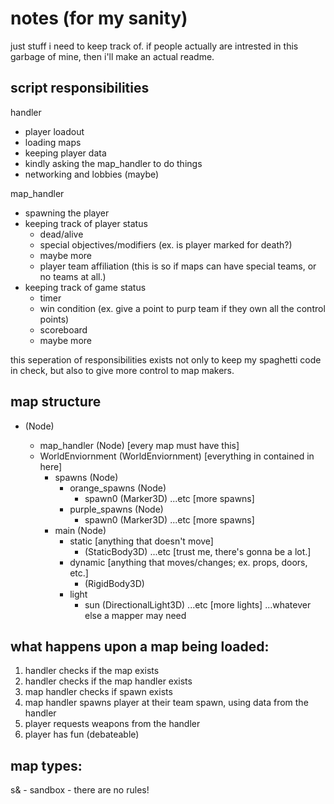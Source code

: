 # notes (for my sanity)

just stuff i need to keep track of. if people actually are intrested in this garbage of mine, then i'll make an actual readme.

## script responsibilities

handler
- player loadout
- loading maps
- keeping player data
- kindly asking the map_handler to do things
- networking and lobbies (maybe)

map_handler
- spawning the player
- keeping track of player status
	- dead/alive
	- special objectives/modifiers (ex. is player marked for death?)
	- maybe more
	- player team affiliation (this is so if maps can have special teams, or no teams at all.)
- keeping track of game status 
	- timer
	- win condition (ex. give a point to purp team if they own all the control points)
	- scoreboard
	- maybe more

this seperation of responsibilities exists not only to keep my spaghetti code in check, but also to give more control to map makers.

## map structure

- <mapname> (Node)
	- map_handler (Node) [every map must have this]
	- WorldEnviornment (WorldEnviornment) [everything in contained in here]
		- spawns (Node)
			- orange_spawns (Node)
				- spawn0 (Marker3D)
				...etc [more spawns]
			- purple_spawns (Node)
				- spawn0 (Marker3D)
				...etc [more spawns]
		- main (Node)
			- static [anything that doesn't move]
				- <name> (StaticBody3D)
				...etc [trust me, there's gonna be a lot.]
			- dynamic [anything that moves/changes; ex. props, doors, etc.]
				- <name> (RigidBody3D)
			- light
				- sun (DirectionalLight3D)
				...etc [more lights]
			...whatever else a mapper may need

## what happens upon a map being loaded:

1. handler checks if the map exists
2. handler checks if the map handler exists
3. map handler checks if spawn exists
4. map handler spawns player at their team spawn, using data from the handler
5. player requests weapons from the handler
6. player has fun (debateable)

## map types:

s& - sandbox - there are no rules!
